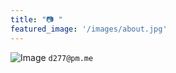 ```yaml
---
title: "📷 "
featured_image: '/images/about.jpg'
---
```



![Image](/images/kevin2.png)
`d277@pm.me`
